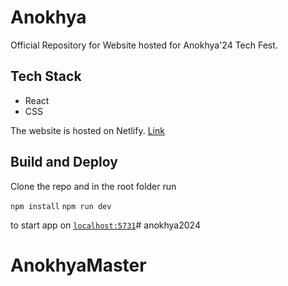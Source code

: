 # Anokhya

Official Repository for Website hosted for Anokhya'24 Tech Fest.

## Tech Stack
- React
- CSS

The website is hosted on Netlify. [Link](https://anokhya2022-26.netlify.app/)

## Build and Deploy

Clone the repo and in the root folder run

`npm install`
`npm run dev`

to start app on [`localhost:5731`](localhost:5173)# anokhya2024
# AnokhyaMaster
